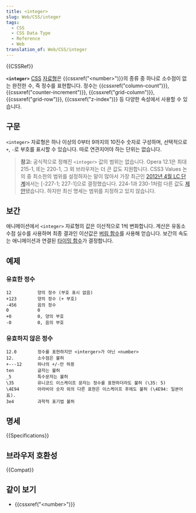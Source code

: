 ```yaml
---
title: <integer>
slug: Web/CSS/integer
tags:
  - CSS
  - CSS Data Type
  - Reference
  - Web
translation_of: Web/CSS/integer
---
```


{{CSSRef}}

**`<integer>`** [CSS](/ko/docs/Web/API/CSS) [자료형](/ko/docs/Web/CSS/CSS_Types)은 {{cssxref("&lt;number&gt;")}}의 종류 중 하나로 소수점이 없는 완전한 수, 즉 정수를 표현합니다. 정수는 {{cssxref("column-count")}}, {{cssxref("counter-increment")}}, {{cssxref("grid-column")}}, {{cssxref("grid-row")}}, {{cssxref("z-index")}} 등 다양한 속성에서 사용할 수 있습니다.

## 구문

`<integer>` 자료형은 하나 이상의 0부터 9까지의 10진수 숫자로 구성하며, 선택적으로 `+`, `-`로 부호를 표시할 수 있습니다. 따로 연관지어야 하는 단위는 없습니다.

> **참고:** 공식적으로 정해진 `<integer>` 값의 범위는 없습니다. Opera 12.1은 최대 215-1, IE는 220-1, 그 외 브라우저는 더 큰 값도 지원합니다. CSS3 Values 논의 중 최소한의 범위를 설정하자는 말이 많아서 가장 최근인 [2012년 4월 LC 단계](http://lists.w3.org/Archives/Public/www-style/2012Apr/0633.html)에서는 \[-227-1; 227-1]으로 결정했습니다. 224-1과 230-1처럼 다른 값도 [제안](http://lists.w3.org/Archives/Public/www-style/2012Apr/0530.html)됐습니다. 하지만 최신 명세는 범위를 지정하고 있지 않습니다.

## 보간

애니메이션에서 `<integer>` 자료형의 값은 이산적으로 1씩 변화합니다. 계산은 유동소수점 실수를 사용하며 최종 결과인 이산값은 [버림 함수](https://ko.wikipedia.org/wiki/%EB%B0%94%EB%8B%A5_%ED%95%A8%EC%88%98%EC%99%80_%EC%B2%9C%EC%9E%A5_%ED%95%A8%EC%88%98)를 사용해 얻습니다. 보간의 속도는 애니메이션과 연결된 [타이밍 함수](/ko/docs/Web/CSS/single-transition-timing-function)가 결정합니다.

## 예제

### 유효한 정수

```
12          양의 정수 (부호 표시 없음)
+123        양의 정수 (+ 부호)
-456        음의 정수
0           0
+0          0, 양의 부호
-0          0, 음의 부호
```

### 유효하지 않은 정수

```plain example-bad
12.0        정수를 표현하지만 <interger>가 아닌 <number>
12.         소수점은 불허
+---12      하나의 +/-만 허용
ten         글자는 불허
_5          특수문자는 불허
\35         유니코드 이스케이프 문자는 정수를 표현하더라도 불허 (\35: 5)
\4E94       아라비아 숫자 외의 다른 표현은 이스케이프 후에도 불허 (\4E94: 일본어 五).
3e4         과학적 표기법 불허
```

## 명세

{{Specifications}}

## 브라우저 호환성

{{Compat}}

## 같이 보기

- {{cssxref("&lt;number&gt;")}}
